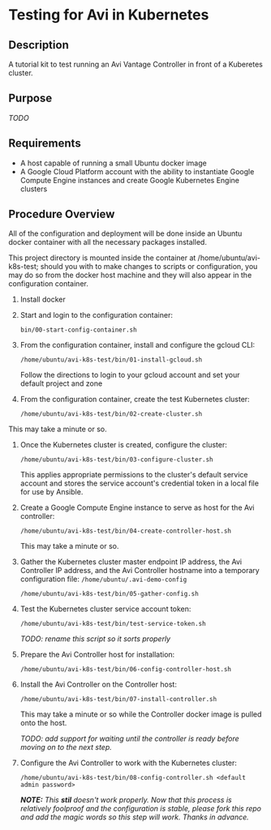 # Testing for Avi in Kubernetes

## Description

A tutorial kit to test running an Avi Vantage Controller in front of a Kuberetes cluster.

## Purpose

*TODO* 

## Requirements
* A host capable of running a small Ubuntu docker image
* A Google Cloud Platform account with the ability to instantiate Google Compute Engine instances and create Google 
  Kubernetes Engine clusters

## Procedure Overview

All of the configuration and deployment will be done inside an Ubuntu docker container with all the necessary
packages installed. 

This project directory is mounted inside the container at /home/ubuntu/avi-k8s-test; should you
with to make changes to scripts or configuration, you may do so from the docker host machine and they will also appear
in the configuration container. 

1. Install docker

1. Start and login to the configuration container: 
  
    ``bin/00-start-config-container.sh`` 

1. From the configuration container, install and configure the gcloud CLI:
  
    ``/home/ubuntu/avi-k8s-test/bin/01-install-gcloud.sh``

   Follow the directions to login to your gcloud account and set your default project and zone

1. From the configuration container, create the test Kubernetes cluster:
  
    ``/home/ubuntu/avi-k8s-test/bin/02-create-cluster.sh``

  This may take a minute or so.

1. Once the Kubernetes cluster is created, configure the cluster:

    ``/home/ubuntu/avi-k8s-test/bin/03-configure-cluster.sh``
   
   This applies appropriate permissions to the cluster's default service account and stores the service account's
   credential token in a local file for use by Ansible.

1. Create a Google Compute Engine instance to serve as host for the Avi controller:
  
    ``/home/ubuntu/avi-k8s-test/bin/04-create-controller-host.sh``
    
   This may take a minute or so.
   
1. Gather the Kubernetes cluster master endpoint IP address, the Avi Controller IP address, and the Avi Controller
hostname into a temporary configuration file: ``/home/ubuntu/.avi-demo-config``  

    ``/home/ubuntu/avi-k8s-test/bin/05-gather-config.sh``
    
1. Test the Kubernetes cluster service account token:

    ``/home/ubuntu/avi-k8s-test/bin/test-service-token.sh``
    
    *TODO: rename this script so it sorts properly*
    
1. Prepare the Avi Controller host for installation:

    ``/home/ubuntu/avi-k8s-test/bin/06-config-controller-host.sh``

1. Install the Avi Controller on the Controller host:

    ``/home/ubuntu/avi-k8s-test/bin/07-install-controller.sh``
    
   This may take a minute or so while the Controller docker image is pulled onto the host.
   
   *TODO: add support for waiting until the controller is ready before moving on to the next step.* 

1. Configure the Avi Controller to work with the Kubernetes cluster:

    ``/home/ubuntu/avi-k8s-test/bin/08-config-controller.sh <default admin password>``
    
   ***NOTE:** This **stil** doesn't work properly. Now that this process is relatively foolproof and the configuration
   is stable, please fork this repo and add the magic words so this step will work. Thanks in advance.*